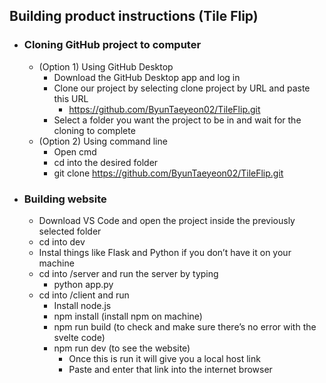 ## __Building product instructions (Tile Flip)__ ##

- ### __Cloning GitHub project to computer__ ###
	- (Option 1) Using GitHub Desktop
		- Download the GitHub Desktop app and log in
		- Clone our project by selecting clone project by URL and paste this URL
			- https://github.com/ByunTaeyeon02/TileFlip.git
		- Select a folder you want the project to be in and wait for the cloning to complete
	- (Option 2) Using command line
		- Open cmd
		- cd into the desired folder
		- git clone https://github.com/ByunTaeyeon02/TileFlip.git
- ### __Building website__ ###
	- Download VS Code and open the project inside the previously selected folder
	- cd into dev
	- Instal things like Flask and Python if you don’t have it on your machine
	- cd into /server and run the server by typing 
		- python app.py
	- cd into /client and run
		- Install node.js
		- npm install (install npm on machine)
		- npm run build (to check and make sure there’s no error with the svelte code)
		- npm run dev (to see the website)
			- Once this is run it will give you a local host link
			- Paste and enter that link into the internet browser
